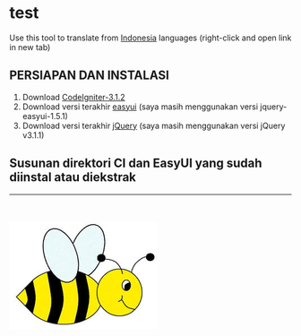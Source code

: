 # test
Use this tool to translate from <a href="https://translate.google.com/?hl=id">Indonesia</a> languages (right-click and open link in new tab)


<h2>PERSIAPAN DAN INSTALASI</h2>

<ol>
<li>Download <a href="https://www.codeigniter.com/download">CodeIgniter-3.1.2</a> </li>
<li>Download versi terakhir <a href="http://www.jeasyui.com/download/">easyui</a> (saya masih menggunakan versi jquery-easyui-1.5.1) </li>
<li>Download versi terakhir <a href="https://jquery.com/download/">jQuery</a> (saya masih menggunakan versi jQuery v3.1.1)</li>
</ol>

<h2>Susunan direktori CI dan EasyUI yang sudah diinstal atau diekstrak</h2>


<hr>
<br>
<br>

<img src="images.jpg" align="center">

